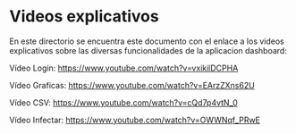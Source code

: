 # Videos explicativos 

En este directorio se encuentra este documento con el enlace a los videos explicativos sobre las diversas funcionalidades de la aplicacion dashboard:

Vídeo Login:
https://www.youtube.com/watch?v=vxikilDCPHA

Vídeo Graficas:
https://www.youtube.com/watch?v=EArzZXns62U

Vídeo CSV:
https://www.youtube.com/watch?v=cQd7p4vtN_0

Vídeo Infectar:
https://www.youtube.com/watch?v=OWWNqf_PRwE

